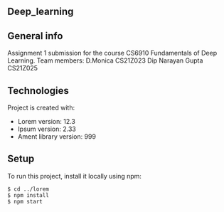 ## Deep_learning

## General info
Assignment 1 submission for the course CS6910 Fundamentals of Deep Learning.
Team members: D.Monica CS21Z023 Dip Narayan Gupta CS21Z025

## Technologies
Project is created with:
* Lorem version: 12.3
* Ipsum version: 2.33
* Ament library version: 999
	
## Setup
To run this project, install it locally using npm:

```
$ cd ../lorem
$ npm install
$ npm start
```
